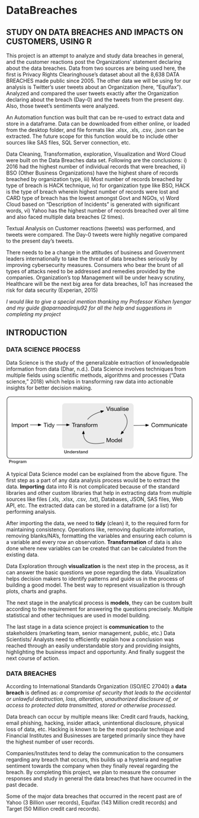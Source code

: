 # DataBreaches
## STUDY ON DATA BREACHES AND IMPACTS ON CUSTOMERS, USING R

This project is an attempt to analyze and study data breaches in general, and the customer reactions post the Organizations’ statement declaring about the data breaches. Data from two sources are being used here, the first is Privacy Rights Clearinghouse’s dataset about all the 8,638 DATA BREACHES made public since 2005. The other data we will be using for our analysis is Twitter’s user tweets about an Organization (here, “Equifax”). Analyzed and compared the user tweets exactly after the Organization declaring about the breach (Day-0) and the tweets from the present day. Also, those tweet’s sentiments were analyzed.

An Automation function was built that can be re-used to extract data and store in a dataframe. Data can be downloaded from either online, or loaded from the desktop folder, and file formats like .xlsx, .xls, .csv, .json can be extracted. The future scope for this function would be to include other sources like SAS files, SQL Server connection, etc. 

Data Cleaning, Transformation, exploration, Visualization and Word Cloud were built on the Data Breaches data set. Following are the conclusions: 
i) 2016 had the highest number of individual records that were breached, 
ii) BSO (Other Business Organizations) have the highest share of records breached by organization type, 
iii) Most number of records breached by type of breach is HACK technique, 
iv) for organization type like BSO, HACK is the type of breach wherein highest number of records were lost and CARD type of breach has the lowest amongst Govt and NGOs, 
v) Word Cloud based on “Description of Incidents” is generated with significant words, 
vi) Yahoo has the highest number of records breached over all time and also faced multiple data breaches (2 times). 

 Textual Analysis on Customer reactions (tweets) was performed, and tweets were compared. The Day-0 tweets were highly negative compared to the present day’s tweets. 
 
There needs to be a change in the attitudes of business and Government leaders internationally to take the threat of data breaches seriously by improving cybersecurity measures. Consumers who bear the brunt of all types of attacks need to be addressed and remedies provided by the companies.  Organization’s top Management will be under heavy scrutiny, Healthcare will be the next big area for data breaches, IoT has increased the risk for data security (Experian, 2015) 

*I would like to give a special mention thanking my Professor Kishen Iyengar and my guide @aparnaadiraju92 for all the help and suggestions in completing my project*

## INTRODUCTION

### DATA SCIENCE PROCESS

Data Science is the study of the generalizable extraction of knowledgeable information from data (Dhar, n.d.).  Data Science involves techniques from multiple fields using scientific methods, algorithms and processes (“Data science,” 2018) which helps in transforming raw data into actionable insights for better decision making.  

 ![alt text](https://github.com/mullapudirajaprashanth/DataBreaches/blob/master/Images/image.png)

A typical Data Science model can be explained from the above figure. The first step as a part of any data analysis process would be to extract the data. **Importing** data into R is not complicated because of the standard libraries and other custom libraries that help in extracting data from multiple sources like files (.xls, .xlsx, .csv, .txt), Databases, JSON, SAS files, Web API, etc. The extracted data can be stored in a dataframe (or a list) for performing analysis. 

After importing the data, we need to **tidy** (clean) it, to the required form for maintaining consistency. Operations like, removing duplicate information, removing blanks/NA’s, formatting the variables and ensuring each column is a variable and every row an observation. **Transformation** of data is also done where new variables can be created that can be calculated from the existing data. 

Data Exploration through **visualization** is the next step in the process, as it can answer the basic questions we pose regarding the data. Visualization helps decision makers to identify patterns and guide us in the process of building a good model. The best way to represent visualization is through plots, charts and graphs.

The next stage in the analytical process is **models**, they can be custom built according to the requirement for answering the questions precisely. Multiple statistical and other techniques are used in model building. 

The last stage in a data science project is **communication** to the stakeholders (marketing team, senior management, public, etc.) Data Scientists/ Analysts need to efficiently explain how a conclusion was reached through an easily understandable story and providing insights, highlighting the business impact and opportunity. And finally suggest the next course of action.

### DATA BREACHES

According to International Standards Organization (ISO/IEC 27040) a **data breach** is defined as:  *a compromise of security that leads to the accidental or unlawful destruction, loss, alteration, unauthorized disclosure of, or access to protected data transmitted, stored or otherwise processed.*

Data breach can occur by multiple means like: Credit card frauds, hacking, email phishing, hacking, insider attack, unintentional disclosure, physical loss of data, etc. Hacking is known to be the most popular technique and Financial Institutes and Businesses are targeted primarily since they have the highest number of user records. 

Companies/Institutes tend to delay the communication to the consumers regarding any breach that occurs, this builds up a hysteria and negative sentiment towards the company when they finally reveal regarding the breach. By completing this project, we plan to measure the consumer responses and study in general the data breaches that have occurred in the past decade. 

Some of the major data breaches that occurred in the recent past are of Yahoo (3 Billion user records), Equifax (143 Million credit records) and Target (50 Million credit card records). 
